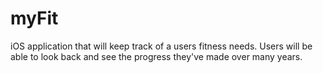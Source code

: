 # myFit
iOS application that will keep track of a users fitness needs. Users will be able to look back and see the progress they've made over many years.

